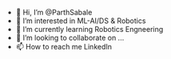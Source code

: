 - 👋 Hi, I’m @ParthSabale
- 👀 I’m interested in ML-AI/DS & Robotics
- 🌱 I’m currently learning Robotics Engneering
- 💞️ I’m looking to collaborate on ...
- 📫 How to reach me LinkedIn 

<!---
ParthSabale/ParthSabale is a ✨ special ✨ repository because its `README.md` (this file) appears on your GitHub profile.
You can click the Preview link to take a look at your changes.
--->
